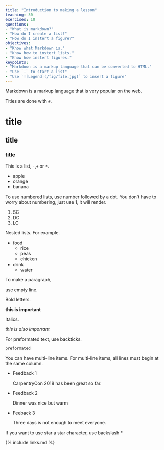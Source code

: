 ```yaml
---
title: "Introduction to making a lesson"
teaching: 30
exercises: 10
questions:
- "What is markdown?"
- "How do I create a list?"
- "How do I instert a figure?"
objectives:
- "Know what Markdown is."
- "Know how to instert lists."
- "Know how instert figures."
keypoints:
- "Markdown is a markup language that can be converted to HTML."
- "Use `-` to start a list"
- "Use `![Legend](/fig/file.jpg)` to insert a figure"
---
```


Markdown is a markup language that is very popular on the web.

Titles are done with `#`.

# title
## title
### title

This is a list, `-`,`+` or `*`.

- apple
- orange
- banana

To use numbered lists, use number followed by a dot. You don't have to worry about numbering, just use 1, it will render.

1. SC
1. DC
1. LC

Nested lists.
For example.
- food
  - rice
  - peas
  - chicken
- drink
  - water

To make a paragraph, 

use empty line.


Bold letters.

**this is important**

Italics.

*this is also important*

For preformated text, use backticks.

`preformated`


You can have multi-line items.
For multi-line items, all lines must begin at the same column.
- Feedback 1

  CarpentryCon 2018 has been great so far.
  
- Feedback 2
  
  Dinner was nice but warm
 
- Feeback 3

  Three days is not enough to meet everyone.
  
  
If you want to use star a star character, use backslash
\*

  
{% include links.md %}
